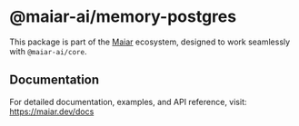 # @maiar-ai/memory-postgres

This package is part of the [Maiar](https://maiar.dev) ecosystem, designed to work seamlessly with `@maiar-ai/core`.

## Documentation

For detailed documentation, examples, and API reference, visit:
https://maiar.dev/docs
